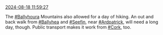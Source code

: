 [2024-08-18 11:59:27](https://mstdn.social/@hill_wanderer/112982908453368933)

The <a href="https://mstdn.social/tags/Ballyhoura" class="mention hashtag" rel="tag">#Ballyhoura</a> Mountains also allowed for a day of hiking. An out and back walk from <a href="https://mstdn.social/tags/Ballyhea" class="mention hashtag" rel="tag">#Ballyhea</a> and <a href="https://mstdn.social/tags/Seefin" class="mention hashtag" rel="tag">#Seefin</a>, near <a href="https://mstdn.social/tags/Ardpatrick" class="mention hashtag" rel="tag">#Ardpatrick</a>, will need a long day, though. Public transport makes it work from <a href="https://mstdn.social/tags/Cork" class="mention hashtag" rel="tag">#Cork</a>, too.